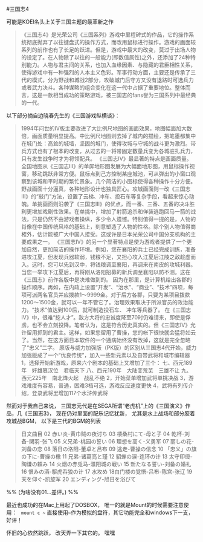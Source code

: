 #三国志4

可能是KOEI名头上关于三国主题的最革新之作

>《三国志4》是光荣公司《三国系列》游戏中里程碑式的作品，它的操作系统彻底抛弃了以往键盘式的操作方式，而改用鼠标进行操作。游戏的画面较系列的前作也有了长足的跃进。但是，游戏中最大的改变，莫过于出场人物的设定了。在人物除了以往的一般能力(即数值属性)之外，还添加了24种特别能力。人物与君主间的关系，也加入血缘因素、与隐藏的君臣相性关系，使得游戏中有一种强烈的人本主义色彩。军事行动方面，主要还是传承了三代的模式，分为野战和城战2部分，攻破城门后守方又没有退路时可选兵力或者武力决斗。各种谋略的组合变化在这一代中占据了重要地位。整体而言，这是一款相当成功的策略游戏，被三国志的fans誉为三国系列中最经典的一代。

以下部分摘自边晓春先生的《三国游戏纵横谈》：
>1994年问世的Ⅳ版主要改进了大比例尺地图的画面效果，地图幅面加大数倍，画面质量明显提高。中比例尺地图则去掉了城内的描绘，把笔墨都集中在城门处：高耸的城墙，坚固的城门，使得攻城与守城的战斗更为激烈。带兵方式也有了根本的改变，从过去的一将带固定数量兵变为各城驻扎兵力，只有发生战争时才为将领配兵。
>《三国志Ⅳ》最显著的特点是画面质量。全国地图从《三国志Ⅲ》的单屏地形图发展为大幅面地形图，用鼠标操作视窗，移动跳跃非常方便。鼠标点到己方控制某座城池，可从弹出的小窗口观察到该城和平时期的繁忙景象。几个简洁的小图标使得各种操作十分方便。野战画面十分逼真，各种地形设计也独具匠心。攻城画面则一改《三国志Ⅲ》的“敲门”方法，设置了云梯、冲车、投石车等复杂手段，看起来惊心动魄。单挑画面则沿袭了《三国志Ⅲ》的优点，而一番、三番、五番的决斗胜利更增加戏剧性效果。在单挑中，增加了射箭追杀和佯装逃跑回马一箭的战法，只是仍然不由游戏者操纵，多少令人遗憾。特别值得一提的是，人物的肖像在中国传统风格的基础上，刻意塑造了人物的性格。除个别人物值得商榷外，估计能被广大中国人接受。这或许是日本光荣公司中国分支机构的主要成果之一。
>《三国志Ⅳ》的另一个显著特点是使为游戏者提供了一个更加自然，更加简洁的操作环境。例如，您在襄阳的兵士已经完成训练，准备进攻江夏，但发现兵器软弱，钱粮不足，又担心攻入江夏后江陵之敌趁虚而入。这时，您可以先到汉中，将钱粮调至襄阳，再调来在南皮的攻城利器。当您一举攻下江夏后，再将刚从洛阳招募的新兵调至襄阳以防不测。这在《三国志》前作各版中是决难做到的。
>因为在那里，是计算机给出各郡的操作顺序。再如，在内政上设置“开发”、“治水”、“商业”、“技术”四项，每项可派两名官员并应拨款1～9999金。对于后方各郡，只要为某项目拨款1200～1500金，就可以一年不管它了。治理效果取决于所派官员的政治能力。“技术”值达到100后，就可制造投石车、 冲车等兵器了。
>在《三国志Ⅳ》中，很难“挖人才”。敌方大将的忠诚度降至70时仍难请来，即使是俘虏，也不会立刻投降。笔者认为，这是符合历史真实的。但《三国志Ⅳ》允许留用抓到的君主。这样，如果您留用了曹操，您的帐下很快就会猛将如云了。当然，在这方面日本软件的一个通病始终没有改掉，这就是完全忽略了“忠义”二字。
>原版与威力加强版（PK版）的区别从三国志4代开始，威力加强版成了一个“优良传统”，加入一些新元素以及自带武将和城市编辑器
>1，选择开始新游戏，原来六个剧本的基础上又增加了三个：
>七、西元189年　奸雄篡汉位　君临天下
>八、西元190年　大陆变荒芜　三雄不让
>九、西元225年　南北烽火起　战乱不绝
>2，开始菜单增加武将单挑决战
>3，游戏难度有容易，普通，困难3档可选，游戏反应速度更快
>4，武将有列传介绍，登录武将里增加117个水浒传武将


然而对于我自己来说， 三国志元代是在SEGA所谓“老虎机”上的《三国演义》作品，几《三国志3》， 现在仍对里面的配乐记忆犹新， 尤其是水上战场和部分胶着攻城战BGM， 以下是三代的BGM的列表

>日文曲目
  02 赤い炎-黄巾贼の夜讨ち
  03 楼桑村にて-母と子 
  04 乾杯-刘备-関羽-张飞 
  05 义兄弟-桃园の誓い 
  06 理想を高く-义勇军 
  07 丽しの花-刘备の恋 
  08 落日の洛阳-董卓と吕布 
  09 逃走-曹操の信念 
  10 「忠义」の旗の下に-曹操の檄 
  11 兄弟-诸葛亮と瑾
  12 貂蝉の涙-连环の计
  13 太守印绶-陶谦の頼み
  14 火烟の赤兎马-濮阳城の戦い
  15 新たなる誓い-刘备の婚礼
  16 恨みの酒-駆虎呑狼の计
  17 水攻め
  18白门楼の覚悟-吕布-陈宫-张辽
  19 天を仰ぐ-凯旋军
  20 エンディング-旭日を浴びて

%% (为啥没有01...差评。) %%

最近也成功的在Mac上用起了DOSBOX， 唯一的就是Mount的时候需要注意使用：
` mount c ~` 
直接使用`~`作为模拟的盘符，其它功能完全和windows下一支， 好评！

怀旧的心依然跳跃， 改天弄一下其它的。 嘿嘿


